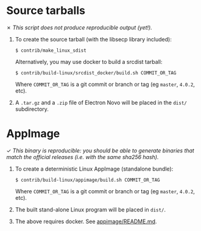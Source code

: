 Source tarballs
===============

✗ _This script does not produce reproducible output (yet!)._

1. To create the source tarball (with the libsecp library included):

    ```
    $ contrib/make_linux_sdist
    ```

    Alternatively, you may use docker to build a srcdist tarball:

    ```
    $ contrib/build-linux/srcdist_docker/build.sh COMMIT_OR_TAG
    ```

    Where `COMMIT_OR_TAG` is a git commit or branch or tag (eg `master`, `4.0.2`, etc).

2. A `.tar.gz` and a `.zip` file of Electron Novo will be placed in the `dist/` subdirectory.


AppImage
===============

✓ _This binary is reproducible: you should be able to generate
   binaries that match the official releases (i.e. with the same sha256 hash)._

1. To create a deterministic Linux AppImage (standalone bundle):

    ```
    $ contrib/build-linux/appimage/build.sh COMMIT_OR_TAG
    ```

    Where `COMMIT_OR_TAG` is a git commit or branch or tag (eg `master`, `4.0.2`, etc).

2. The built stand-alone Linux program will be placed in `dist/`.

3. The above requires docker.  See [appimage/README.md](appimage/README.md).
